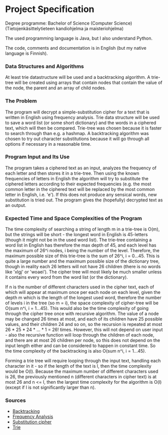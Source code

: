# Project Specification

Degree programme: Bachelor of Science (Computer Science) (Tietojenkäsittelytieteen kandiohjelma ja maisteriohjelma)

The used programming language is Java, but I also understand Python.

The code, comments and documentation is in English (but my native language is Finnish).

### Data Structures and Algorithms
At least trie datastructure will be used and a backtracking algorithm. A trie-tree will be created using arrays that contain nodes that contain the value of the node, the parent and an array of child nodes.

### The Problem
The program will decrypt a simple-substitution cipher for a text that is written in English using frequency analysis. Trie data structure will be used to save a word list (or some short dictionary) and the words in a ciphered text, which will then be compared. Trie-tree was chosen because it is faster to search through than e.g. a hashmap. A backtracking algorithm was chosen to try out character substitutions because it will go through all options if necessary in a reasonable time.

### Program Input and Its Use
The program takes a ciphered text as an input, analyzes the frequency of each letter and then stores it in a trie-tree. Then using the known frequencies of letters in English the algorithm will try to substitute the ciphered letters according to their expected frequencies (e.g. the most common letter in the ciphered text will be replaced by the most common letter in English, i.e. 'e'). If this does not produce any sensical words, new substitution is tried out. The program gives the (hopefully) decrypted text as an output.

### Expected Time and Space Complexities of the Program
The time complexity of searching a string of length m in a trie-tree is O(m), but the strings will be short - the longest word in English is 45-letters (though it might not be in the used word list). The trie-tree containing a word list in English has therefore the max depth of 45, and each level has the maximum of 26^i nodes, i being the number of the level. Therefore, the maximum possible size of this trie-tree is the sum of 26^i, i = 0...45. This is quite a large number and the maximum possible size of the dictionary tree, though in reality each 26 letters will not have 26 children (there is no words like 'xlgj' or 'woaei'). The cipher tree will most likely be much smaller unless it contains every word from the word list (or the dictionary).

If n is the number of different characters used in the cipher text, each of which will appear at maximum once per each node on each level, given the depth m which is the length of the longest used word, therefore the number of levels i in the tree (so m = i), the space complexity of cipher-tree will be O(sum n^i, i = 1...45). This would also be the time complexity of going through the cipher tree once with recursive algorithm. The value of a node may be changed 26 times at most, and each of its children have 25 possible values, and their children 24 and so on, so the recursion is repeated at most 26 * 25 * 24 * ... * 1 = 26! times. However, this will not depend on user input - also the recursive function will loop through the children of each node, and there are at most 26 children per node, so this does not depend on the input length either and can be considered to happen in constant time. So the time complexity of the backtracking is also O(sum n^i, i = 1...45).

Forming a trie tree will require looping through the input text, handling each character in it - so if the length of the text is l, then the time complexity would be O(l). Because the maximum number of different characters used is 26, the previously mentioned n (different characters in cipher text) is at most 26 and n <= l, then the largest time complexity for the algorithm is O(l) (except if l is not significantly larger than n).

### Sources
* [Backtracking](https://en.wikipedia.org/wiki/Backtracking)
* [Frequency Analysis](https://www.101computing.net/frequency-analysis/)
* [Substitution cipher](https://en.wikipedia.org/wiki/Substitution_cipher)
* [Trie](https://en.wikipedia.org/wiki/Trie)

